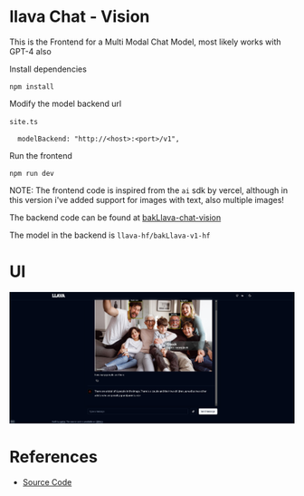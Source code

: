 # llava Chat - Vision

This is the Frontend for a Multi Modal Chat Model, most likely works with GPT-4 also

Install dependencies

```
npm install
```

Modify the model backend url

`site.ts`

```
  modelBackend: "http://<host>:<port>/v1",
```

Run the frontend

```
npm run dev
```

NOTE: The frontend code is inspired from the `ai` sdk by vercel, although in this version i've added support for images with text, also multiple images!

The backend code can be found at [bakLlava-chat-vision](https://github.com/sh-aidev/bakLlava-chat-vision.git)

The model in the backend is `llava-hf/bakLlava-v1-hf`

# UI

![ui-1](assets/llava-1.png)

# References
- [Source Code](https://github.com/satyajitghana/tsai-chat-vision)
